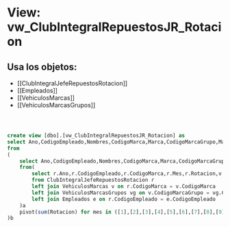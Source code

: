 # View: vw_ClubIntegralRepuestosJR_Rotacion

## Usa los objetos:
- [[ClubIntegralJefeRepuestosRotacion]]
- [[Empleados]]
- [[VehiculosMarcas]]
- [[VehiculosMarcasGrupos]]

```sql



create view [dbo].[vw_ClubIntegralRepuestosJR_Rotacion] as 
select Ano,CodigoEmpleado,Nombres,CodigoMarca,Marca,CodigoMarcaGrupo,MarcaGrupo,([7]+[8]+[9])Trimestre1,([10]+[11]+[12])Trimestre2,([1]+[2]+[3])Trimestre3,([4]+[5]+[6])Trimestre4
from 
(
	select Ano,CodigoEmpleado,Nombres,CodigoMarca,Marca,CodigoMarcaGrupo,MarcaGrupo,[1],[2],[3],[4],[5],[6],[7],[8],[9],[10],[11],[12]
	from(
		select r.Ano,r.CodigoEmpleado,r.CodigoMarca,r.Mes,r.Rotacion,v.Marca,v.CodigoMarcaGrupo,vg.MarcaGrupo,e.Nombres+' '+e.Apellido1+' '+e.Apellido2 as Nombres
		from ClubIntegralJefeRepuestosRotacion r
		left join VehiculosMarcas v on r.CodigoMarca = v.CodigoMarca
		left join VehiculosMarcasGrupos vg on v.CodigoMarcaGrupo = vg.CodigoMarcaGrupo
		left join Empleados e on r.CodigoEmpleado = e.CodigoEmpleado
	)a
	pivot(sum(Rotacion) for mes in ([1],[2],[3],[4],[5],[6],[7],[8],[9],[10],[11],[12]))PivoTable
)b

```
